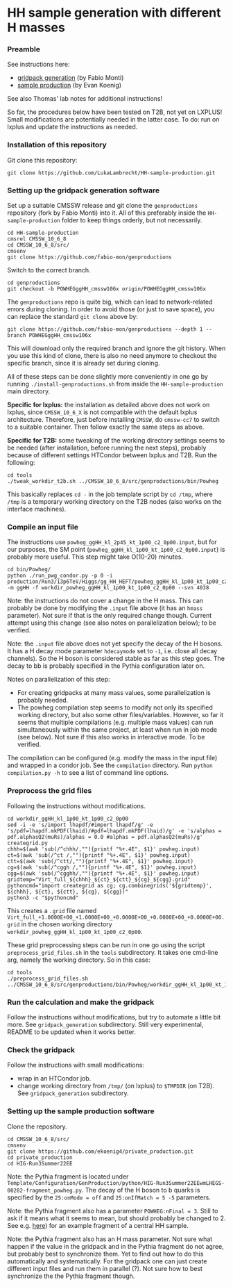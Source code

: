 # HH sample generation with different H masses

### Preamble
See instructions here:
- [gridpack generation](https://gitlab.cern.ch/hh/hhgridpacks) (by Fabio Monti)
- [sample production](https://github.com/ekoenig4/private_production) (by Evan Koenig)

See also Thomas' lab notes for additional instructions!

So far, the procedures below have been tested on T2B, not yet on LXPLUS!
Small modifications are potentially needed in the latter case.
To do: run on lxplus and update the instructions as needed.

### Installation of this repository
Git clone this repository:

```
git clone https://github.com/LukaLambrecht/HH-sample-production.git
```

### Setting up the gridpack generation software
Set up a suitable CMSSW release and git clone the `genproductions` repository (fork by Fabio Monti) into it. All of this preferably inside the `HH-sample-production` folder to keep things orderly, but not necessarily.

```
cd HH-sample-production
cmsrel CMSSW_10_6_8
cd CMSSW_10_6_8/src/
cmsenv
git clone https://github.com/fabio-mon/genproductions
```

Switch to the correct branch.

```
cd genproductions
git checkout -b POWHEGggHH_cmssw106x origin/POWHEGggHH_cmssw106x
```

The `genproductions` repo is quite big, which can lead to network-related errors during cloning.
In order to avoid those (or just to save space), you can replace the standard `git clone` above by:

```
git clone https://github.com/fabio-mon/genproductions --depth 1 --branch POWHEGggHH_cmssw106x
```

This will download only the required branch and ignore the git history.
When you use this kind of clone, there is also no need anymore to checkout the specific branch, since it is already set during cloning.

All of these steps can be done slightly more conveniently in one go by running `./install-genproductions.sh` from inside the `HH-sample-production` main directory.

**Specific for lxplus:** the installation as detailed above does not work on lxplus,
since `CMSSW_10_6_X` is not compatible with the default lxplus architecture.
Therefore, just before installing `CMSSW`, do `cmssw-cc7` to switch to a suitable container.
Then follow exactly the same steps as above.

**Specific for T2B:** some tweaking of the working directory settings seems to be needed (after installation, before running the next steps),
probably because of different settings HTCondor between lxplus and T2B.
Run the following:

```
cd tools
./tweak_workdir_t2b.sh ../CMSSW_10_6_8/src/genproductions/bin/Powheg
```

This basically replaces `cd -` in the job template script by `cd /tmp`, where `/tmp` is a temporary working directory on the T2B nodes (also works on the interface machines).

### Compile an input file
The instructions use `powheg_ggHH_kl_2p45_kt_1p00_c2_0p00.input`, but for our purposes, the SM point (`powheg_ggHH_kl_1p00_kt_1p00_c2_0p00.input`) is probably more useful. This step might take O(10-20) minutes.

```
cd bin/Powheg/
python ./run_pwg_condor.py -p 0 -i production/Run3/13p6TeV/Higgs/gg_HH_HEFT/powheg_ggHH_kl_1p00_kt_1p00_c2_0p00.input -m ggHH -f workdir_powheg_ggHH_kl_1p00_kt_1p00_c2_0p00 --svn 4038
```

Note: the instructions do not cover a change in the H mass.
This can probably be done by modifying the `.input` file above (it has an `hmass` parameter).
Not sure if that is the only required change though.
Current attempt using this change (see also notes on parallelization below); to be verified.

Note: the `.input` file above does not yet specify the decay of the H bosons.
It has a H decay mode parameter `hdecaymode` set to `-1`, i.e. close all decay channels).
So the H boson is considered stable as far as this step goes.
The decay to bb is probably specified in the Pythia configuration later on.

Notes on parallelization of this step:
- For creating gridpacks at many mass values, some parallelization is probably needed.
- The powheg compilation step seems to modify not only its specified working directory, but also some other files/variables. However, so far it seems that multiple compilations (e.g. multiple mass values) can run simultaneously within the same project, at least when run in job mode (see below). Not sure if this also works in interactive mode. To be verified.

The compilation can be configured (e.g. modify the mass in the input file) and wrapped in a condor job.
See the `compilation` directory.
Run `python compilation.py -h` to see a list of command line options.

### Preprocess the grid files
Following the instructions without modifications.

```
cd workdir_ggHH_kl_1p00_kt_1p00_c2_0p00
sed -i -e 's/import lhapdf/#import lhapdf/g' -e 's/pdf=lhapdf.mkPDF(lhaid)/#pdf=lhapdf.mkPDF(lhaid)/g' -e 's/alphas = pdf.alphasQ2(muRs)/alphas = 0.0 #alphas = pdf.alphasQ2(muRs)/g'  creategrid.py
chhh=$(awk 'sub(/^chhh/,""){printf "%+.4E", $1}' powheg.input)
ct=$(awk 'sub(/^ct /,""){printf "%+.4E", $1}' powheg.input)
ctt=$(awk 'sub(/^ctt/,""){printf "%+.4E", $1}' powheg.input)
cg=$(awk 'sub(/^cggh /,""){printf "%+.4E", $1}' powheg.input)
cgg=$(awk 'sub(/^cgghh/,""){printf "%+.4E", $1}' powheg.input)
gridtemp="Virt_full_${chhh}_${ct}_${ctt}_${cg}_${cgg}.grid"
pythoncmd="import creategrid as cg; cg.combinegrids('${gridtemp}', ${chhh}, ${ct}, ${ctt}, ${cg}, ${cgg})"
python3 -c "$pythoncmd"
```

This creates a `.grid` file named `Virt_full_+1.0000E+00_+1.0000E+00_+0.0000E+00_+0.0000E+00_+0.0000E+00.grid` in the chosen working directory `workdir_powheg_ggHH_kl_1p00_kt_1p00_c2_0p00`.

These grid preprocessing steps can be run in one go using the script `preprocess_grid_files.sh` in the `tools` subdirectory. It takes one cmd-line arg, namely the working directory. So in this case:

```
cd tools
./preprocess_grid_files.sh ../CMSSW_10_6_8/src/genproductions/bin/Powheg/workdir_ggHH_kl_1p00_kt_1p00_c2_0p00
```

### Run the calculation and make the gridpack
Follow the instructions without modifications, but try to automate a little bit more.
See `gridpack_generation` subdirectory.
Still very experimental, README to be updated when it works better.

### Check the gridpack
Follow the instructions with small modifications:
- wrap in an HTCondor job.
- change working directory from `/tmp/` (on lxplus) to `$TMPDIR` (on T2B).
See `gridpack_generation` subdirectory.

### Setting up the sample production software
Clone the repository.

```
cd CMSSW_10_6_8/src/
cmsenv
git clone https://github.com/ekoenig4/private_production.git
cd private_production
cd HIG-Run3Summer22EE
```

Note: the Pythia fragment is located under `Template/Configuration/GenProduction/python/HIG-Run3Summer22EEwmLHEGS-00282-fragment_powheg.py`. The decay of the H boson to b quarks is specified by the `25:onMode = off` and `25:onIfMatch = 5 -5` parameters.

Note: the Pythia fragment also has a parameter `POWHEG:nFinal = 3`.
Still to ask if it means what it seems to mean, but should probably be changed to 2.
See e.g. [here](https://cms-pdmv-prod.web.cern.ch/mcm/public/restapi/requests/get_fragment/TSG-Run3Summer22EEwmLHEGS-00013/0)) for an example fragment of a central HH sample.

Note: the Pythia fragment also has an H mass parameter.
Not sure what happen if the value in the gridpack and in the Pythia fragment do not agree, but probably best to synchronize them.
Yet to find out how to do this automatically and systematically.
For the gridpack one can just create different input files and run them in parallel (?).
Not sure how to best synchronize the the Pythia fragment though.
